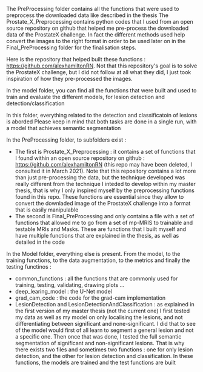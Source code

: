 The PreProcessing folder contains all the functions that were used to preprocess the downloaded data like described in the thesis
The Prostate_X_Preprocessing contains python codes that I used from an open source repository on github that helped me pre-process the 
downloaded data of the ProstateX challenge. In fact the different methods used help convert the images to the right format
in order to be used later on in the Final_PreProcessing folder for the finalisation steps.

Here is the repository that helped built these functions : https://github.com/alexhamiltonRN. Not that this repository's goal is to solve the ProstateX challenge, but I did not follow at all what they did, I just took inspiration of how they pre-processed the images.

In the model folder, you can find all the functions that were built and used to train and evaluate the different models, for lesion detection and detection/classification



In this folder, everything related to the detection and classificatoin of lesions is aborded
Please keep in mind that both tasks are done in a single run, with a model that achieves semantic segmentation

In the PreProcessing folder, to subfolders exist : 
- The first is Prostate_X_Preprocessing : it contains a set of functions that I found within an open source repository on github : https://github.com/alexhamiltonRN (this repo may have been deleted, I consulted it in March 2021). Note that this repository contains a lot more than just pre-processing the data, but the technique developed was really different from the technique I inteded to develop within my master thesis, that is why I only inspired myself by the preprocessing functions found in this repo. These functions are essential since they allow to convert the downladed image of the ProstateX challenge into a format that is easily manipulable
- The second is Final_PreProcessing and only contains a file with a set of functions that allowed me to go from a set of mp-MRIS to trainable and testable MRIs and Masks. These are functions that I built myself and have multiple functions that are explained in the thesis, as well as detailed in the code

In the Model folder, everything else is present. From the model, to the training functions, to the data augmentation, to the metrics and finally the testing functinos : 
- common_functions : all the functions that are commonly used for training, testing, validating, drawing plots ...
- deep_learing_model : the U-Net model
- grad_cam_code : the code for the grad-cam implementation
- LesionDetection and LesionDetectionAndClassification : as explained in the first version of my master thesis (not the current one) I first tested my data as well as my model on only localising the lesions, and not differentiating between significant and none-significant. I did that to see of the model would first of all learn to segment a general lesion and not a specific one. Then once that was done, I tested the full semantic segmentation of significant and non-significant lesions. That is why there exists two files and sometimes two functions : one for only lesion detection, and the other for lesion detection and classification. In these functions, the models are trained and the test functions are built